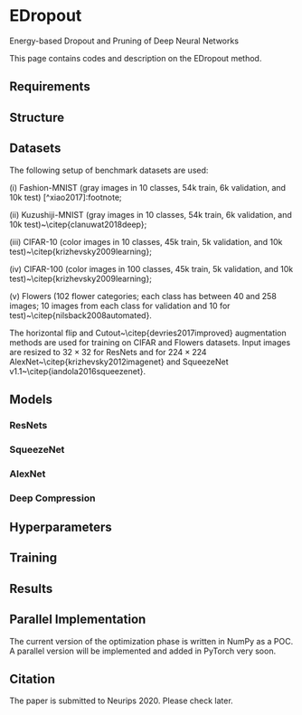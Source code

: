 # EDropout
Energy-based Dropout and Pruning of Deep Neural Networks

This page contains codes and description on the EDropout method.

## Requirements


## Structure

## Datasets
The following setup of benchmark datasets are used: 

(i) Fashion-MNIST (gray images in 10 classes, 54k train, 6k validation, and 10k test) [^xiao2017]:footnote;

(ii) Kuzushiji-MNIST (gray images in 10 classes, 54k train, 6k validation, and 10k test)~\citep{clanuwat2018deep}; 

(iii) CIFAR-10 (color images in 10 classes, 45k train, 5k validation, and 10k test)~\citep{krizhevsky2009learning};

(iv) CIFAR-100 (color images in 100 classes, 45k train, 5k validation, and 10k test)~\citep{krizhevsky2009learning};

(v) Flowers (102 flower categories; each class has between 40 and 258 images; 10 images from each class for validation and 10 for test)~\citep{nilsback2008automated}. 

The horizontal flip and Cutout~\citep{devries2017improved} augmentation methods are used for training on CIFAR and Flowers datasets. Input images are resized to $32\times32$ for ResNets and for $224\times224$ AlexNet~\citep{krizhevsky2012imagenet} and SqueezeNet v1.1~\citep{iandola2016squeezenet}. 

## Models
### ResNets

### SqueezeNet

### AlexNet

### Deep Compression

## Hyperparameters


## Training


## Results


## Parallel Implementation
The current version of the optimization phase is written in NumPy as a POC. A parallel version will be implemented and added in PyTorch very soon.  

## Citation
The paper is submitted to Neurips 2020. Please check later.
